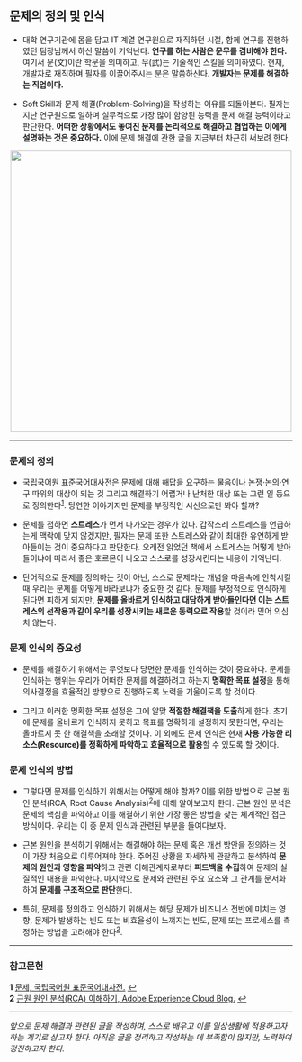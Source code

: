 ## 문제의 정의 및 인식

* 대학 연구기관에 몸을 담고 IT 계열 연구원으로 재직하던 시절, 함께 연구를 진행하였던 팀장님께서 하신 말씀이 기억난다. **연구를 하는 사람은 문무를 겸비해야 한다.** 여기서 문(文)이란 학문을 의미하고, 무(武)는 기술적인 스킬을 의미하였다. 현재, 개발자로 재직하며 필자를 이끌어주시는 분은 말씀하신다. **개발자는 문제를 해결하는 직업이다.**

* Soft Skill과 문제 해결(Problem-Solving)을 작성하는 이유를 되돌아본다. 필자는 지난 연구원으로 일하며 실무적으로 가장 많이 함양된 능력을 문제 해결 능력이라고 판단한다. **어떠한 상황에서도 놓여진 문제를 논리적으로 해결하고 협업하는 이에게 설명하는 것은 중요하다.** 이에 문제 해결에 관한 글을 지금부터 차근히 써보려 한다.

<p align="center">
 <img src = "https://github.com/HaeChan-Jeon/problem-solving/assets/146603024/b17caaa5-6ba3-4762-9776-a9c6a215c870", height="500x", width="500px">
</p>

***

### 문제의 정의

* 국립국어원 표준국어대사전은 문제에 대해 해답을 요구하는 물음이나 논쟁·논의·연구 따위의 대상이 되는 것 그리고 해결하기 어렵거나 난처한 대상 또는 그런 일 등으로 정의한다<sup id="a1">[1](#footnote1)</sup>. 당연한 이야기지만 문제를 부정적인 시선으로만 봐야 할까?

* 문제를 접하면 **스트레스**가 먼저 다가오는 경우가 있다. 갑작스레 스트레스를 언급하는게 맥락에 맞지 않겠지만, 필자는 문제 또한 스트레스와 같이 최대한 유연하게 받아들이는 것이 중요하다고 판단한다. 오래전 읽었던 책에서 스트레스는 어떻게 받아들이냐에 따라서 좋은 호르몬이 나오고 스스로를 성장시킨다는 내용이 기억난다.

* 단어적으로 문제를 정의하는 것이 아닌, 스스로 문제라는 개념을 마음속에 안착시킬 때 우리는 문제를 어떻게 바라보냐가 중요한 것 같다. 문제를 부정적으로 인식하게 된다면 피하게 되지만, **문제를 올바르게 인식하고 대담하게 받아들인다면 이는 스트레스의 선작용과 같이 우리를 성장시키는 새로운 동력으로 작용**할 것이라 믿어 의심치 않는다.

### 문제 인식의 중요성

* 문제를 해결하기 위해서는 무엇보다 당면한 문제를 인식하는 것이 중요하다. 문제를 인식하는 행위는 우리가 어떠한 문제를 해결하려고 하는지 **명확한 목표 설정**을 통해 의사결정을 효율적인 방향으로 진행하도록 노력을 기울이도록 할 것이다.

* 그리고 이러한 명확한 목표 설정은 그에 알맞 **적절한 해결책을 도출**하게 한다. 초기에 문제를 올바르게 인식하지 못하고 목표를 명확하게 설정하지 못한다면, 우리는 올바르지 못 한 해결책을 초래할 것이다. 이 외에도 문제 인식은 현재 **사용 가능한 리소스(Resource)를 정확하게 파악하고 효율적으로 활용**할 수 있도록 할 것이다.

### 문제 인식의 방법

* 그렇다면 문제를 인식하기 위해서는 어떻게 해야 할까? 이를 위한 방법으로 근본 원인 분석(RCA, Root Cause Analysis)<sup id="a1">[2](#footnote1)</sup>에 대해 알아보고자 한다. 근본 원인 분석은 문제의 핵심을 파악하고 이를 해결하기 위한 가장 좋은 방법을 찾는 체계적인 접근 방식이다. 우리는 이 중 문제 인식과 관련된 부분을 들여다보자.

* 근본 원인을 분석하기 위해서는 해결해야 하는 문제 혹은 개선 방안을 정의하는 것이 가장 처음으로 이루어져야 한다. 주어진 상황을 자세하게 관찰하고 분석하여 **문제의 원인과 영향을 파악**하고 관련 이해관계자로부터 **피드백을 수집**하여 문제의 실질적인 내용을 파악한다. 마지막으로 문제와 관련된 주요 요소와 그 관계를 문서화하여 **문제를 구조적으로 판단**한다.

* 특히, 문제를 정의하고 인식하기 위해서는 해당 문제가 비즈니스 전반에 미치는 영향, 문제가 발생하는 빈도 또는 비효율성이 느껴지는 빈도, 문제 또는 프로세스를 측정하는 방법을 고려해야 한다<sup id="a1">[2](#footnote1)</sup>.

***

### 참고문헌

<b id="footnote1">1</b> [문제, 국립국어원 표준국어대사전.](https://stdict.korean.go.kr/search/searchView.do?word_no=128887&searchKeywordTo=3) [↩](#a1)
<br>
<b id="footnote1">2</b> [근원 원인 분석(RCA) 이해하기, Adobe Experience Cloud Blog.](https://business.adobe.com/kr/blog/basics/what-is-root-cause-analysis) [↩](#a1)

***

*앞으로 문제 해결과 관련된 글을 작성하며, 스스로 배우고 이를 일상생활에 적용하고자 하는 계기로 삼고자 한다. 아직은 글을 정리하고 작성하는 데 부족함이 많지만, 노력하여 정진하고자 한다.*
